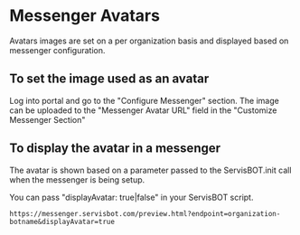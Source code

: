 # Messenger Avatars
Avatars images are set on a per organization basis and displayed based on messenger configuration.

## To set the image used as an avatar
Log into portal and go to the "Configure Messenger" section. The image can be uploaded to the "Messenger Avatar URL" field in the "Customize Messenger Section"

## To display the avatar in a messenger
The avatar is shown based on a parameter passed to the ServisBOT.init call when the messenger is being setup.

You can pass "displayAvatar: true|false" in your ServisBOT script.

```
https://messenger.servisbot.com/preview.html?endpoint=organization-botname&displayAvatar=true
```
